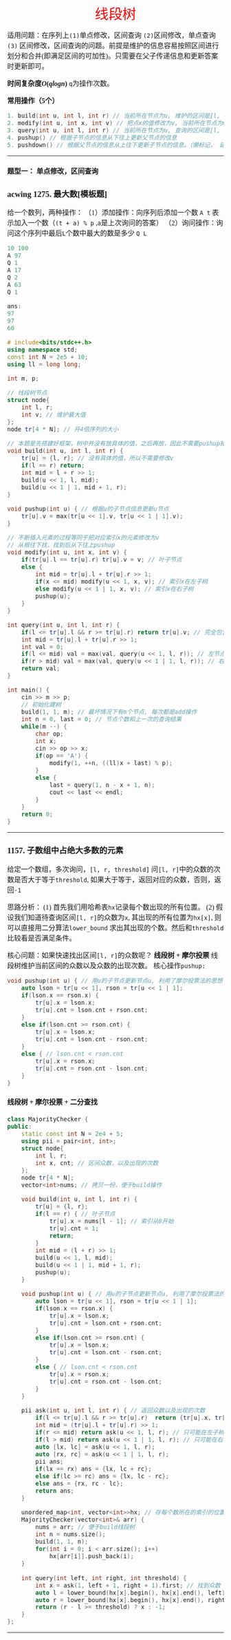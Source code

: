 <font face="楷体" size = 3>

<center><font face="楷体" size=6, color='red'> 线段树 </font> </center>

适用问题：在序列上`(1)`单点修改，区间查询 `(2)`区间修改，单点查询 `(3)` 区间修改，区间查询的问题。前提是维护的信息容易按照区间进行划分和合并(即满足区间的可加性)。只需要在父子传递信息和更新答案时更新即可。

**时间复杂度$O(qlogn)$** `q`为操作次数。

**常用操作（5个）**
```c++
1. build(int u, int l, int r) // 当前所在节点为u, 维护的区间是[l, r]
2. modify(int u, int x, int v) // 把点x的值修改为v, 当前所在节点为u
3. query(int u, int l, int r) // 当前所在节点为u, 查询的区间是[l, r]
4. pushup() // 根据子节点的信息从下往上更新父节点的信息
5. pushdown() // 根据父节点的信息从上往下更新子节点的信息。（懒标记， 延迟标记）
```
---

#### 题型一： 单点修改，区间查询

### acwing 1275. 最大数[模板题]
给一个数列，两种操作：
（1）添加操作：向序列后添加一个数  `A t` 表示加入一个数（`(t + a) % p` ,`a`是上次询问的答案）
（2）询问操作：询问这个序列中最后`L`个数中最大的数是多少 `Q L`

```c++
10 100
A 97
Q 1
A 17
Q 2
A 63
Q 1

ans:
97
97
60
```

```c++
# include<bits/stdc++.h>
using namespace std;
const int N = 2e5 + 10;
using ll = long long;

int m, p;

// 线段树节点
struct node{
    int l, r;
    int v; // 维护最大值
};
node tr[4 * N]; // 开4倍序列的大小

// 本题是先搭建好框架，树中并没有放具体的值，之后再放，因此不需要pushup操作
void build(int u, int l, int r) {
    tr[u] = {l, r}; // 没有具体的值，所以不需要修改v
    if(l == r) return;
    int mid = l + r >> 1;
    build(u << 1, l, mid);
    build(u << 1 | 1, mid + 1, r);
}

void pushup(int u) { // 根据u的子节点信息更新u节点
    tr[u].v = max(tr[u << 1].v, tr[u << 1 | 1].v);
}

// 不断插入元素的过程等同于把对应索引x的元素修改为v
// 从根往下找，找到后从下往上pushup
void modify(int u, int x, int v) {
    if(tr[u].l == tr[u].r) tr[u].v = v; // 叶子节点
    else {
        int mid = tr[u].l + tr[u].r >> 1;
        if(x <= mid) modify(u << 1, x, v); // 索引x在左子树
        else modify(u << 1 | 1, x, v); // 索引x在右子树
        pushup(u);
    }
}

int query(int u, int l, int r) {
    if(l <= tr[u].l && r >= tr[u].r) return tr[u].v; // 完全包含
    int mid = tr[u].l + tr[u].r >> 1;
    int val = 0;
    if(l <= mid) val = max(val, query(u << 1, l, r)); // 左节点与[l,r]有重叠部分，访问左节点
    if(r > mid) val = max(val, query(u << 1 | 1, l, r)); // 右节点与[l,r]有重叠部分，访问右节点
    return val;
}

int main() {
    cin >> m >> p;
    // 初始化建树
    build(1, 1, m); // 最坏情况下有m个节点, 每次都是add操作
    int n = 0, last = 0; // 节点个数和上一次的查询结果
    while(m --) {
        char op;
        int x;
        cin >> op >> x;
        if(op == 'A') { 
            modify(1, ++n, ((ll)x + last) % p);
        }
        else {
            last = query(1, n - x + 1, n);
            cout << last << endl;
        }
    }
    return 0;
}
```
---


### 1157. 子数组中占绝大多数的元素
给定一个数组，多次询问，`[l, r, threshold]` 问`[l, r]`中的众数的次数是否大于等于`threshold`, 如果大于等于，返回对应的众数，否则，返回`-1`

思路分析：
(1) 首先我们用哈希表`hx`记录每个数出现的所有位置。
(2) 假设我们知道待查询区间`[l, r]`的众数为`x`, 其出现的所有位置为`hx[x]`, 则可以直接用二分算法`lower_bound` 求出其出现的个数。然后和`threshold`比较看是否满足条件。

核心问题：如果快速找出区间`[l, r]`的众数呢？
**线段树 + 摩尔投票**
线段树维护当前区间的众数以及众数的出现次数。
核心操作`pushup:`
```c++
void pushup(int u) { // 用u的子节点更新节点u, 利用了摩尔投票法的思想
    auto lson = tr[u << 1], rson = tr[u << 1 | 1];
    if(lson.x == rson.x) {
        tr[u].x = lson.x;
        tr[u].cnt = lson.cnt + rson.cnt;
    } 
    else if(lson.cnt >= rson.cnt) {
        tr[u].x = lson.x;
        tr[u].cnt = lson.cnt - rson.cnt;
    }
    else { // lson.cnt < rson.cnt
        tr[u].x = rson.x;
        tr[u].cnt = rson.cnt - lson.cnt;
    }
}
```

#### 线段树 + 摩尔投票 + 二分查找

```c++
class MajorityChecker {
public:
    static const int N = 2e4 + 5;
    using pii = pair<int, int>;
    struct node{
        int l, r;
        int x, cnt; // 区间众数，以及出现的次数
    };
    node tr[4 * N];
    vector<int>nums; // 拷贝一份，便于build操作

    void build(int u, int l, int r) {
        tr[u] = {l, r};
        if(l == r) { // 叶子节点
            tr[u].x = nums[l - 1]; // 索引从0开始
            tr[u].cnt = 1;
            return;
        }
        int mid = (l + r) >> 1;
        build(u << 1, l, mid);
        build(u << 1 | 1, mid + 1, r);
        pushup(u);
    }

    void pushup(int u) { // 用u的子节点更新节点u, 利用了摩尔投票法的思想
        auto lson = tr[u << 1], rson = tr[u << 1 | 1];
        if(lson.x == rson.x) {
            tr[u].x = lson.x;
            tr[u].cnt = lson.cnt + rson.cnt;
        } 
        else if(lson.cnt >= rson.cnt) {
            tr[u].x = lson.x;
            tr[u].cnt = lson.cnt - rson.cnt;
        }
        else { // lson.cnt < rson.cnt
            tr[u].x = rson.x;
            tr[u].cnt = rson.cnt - lson.cnt;
        }
    }

    pii ask(int u, int l, int r) { // 返回众数以及出现的次数
        if(l <= tr[u].l && r >= tr[u].r)  return {tr[u].x, tr[u].cnt};
        int mid = (tr[u].l + tr[u].r) >> 1;
        if(r <= mid) return ask(u << 1, l, r); // 只可能在左子树 
        if(l > mid) return ask(u << 1 | 1, l, r); // 只可能在右子树
        auto [lx, lc] = ask(u << 1, l, r);
        auto [rx, rc] = ask(u << 1 | 1, l, r);
        pii ans;
        if(lx == rx) ans = {lx, lc + rc};
        else if(lc >= rc) ans = {lx, lc - rc};
        else ans = {rx, rc - lc};
        return ans;
    }

    unordered_map<int, vector<int>>hx; // 存每个数所在的索引的位置
    MajorityChecker(vector<int>& arr) {
        nums = arr; // 便于build线段树
        int n = nums.size();
        build(1, 1, n);
        for(int i = 0; i < arr.size(); i++) 
            hx[arr[i]].push_back(i);
    }
    
    int query(int left, int right, int threshold) {
        int x = ask(1, left + 1, right + 1).first; // 找到众数
        auto l = lower_bound(hx[x].begin(), hx[x].end(), left);
        auto r = lower_bound(hx[x].begin(), hx[x].end(), right + 1);
        return (r - l >= threshold) ? x : -1;
    }
};
```
---